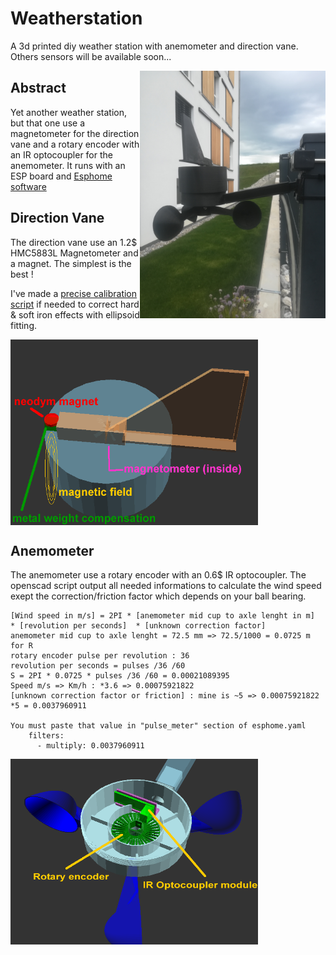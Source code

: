 # Weatherstation
A 3d printed diy weather station with anemometer and direction vane. Others sensors will be available soon...

<img align="right" width="297" height="396" src="https://github.com/nliaudat/weatherstation/blob/main/imgs/finished.jpg">

## Abstract

Yet another weather station, but that one use a magnetometer for the direction vane and a rotary encoder with an IR optocoupler for the anemometer.
It runs with an ESP board and [Esphome software](https://esphome.io/)

## Direction Vane

The direction vane use an 1.2$ HMC5883L Magnetometer and a magnet. The simplest is the best !

I've made a [precise calibration script](https://github.com/nliaudat/magnetometer_calibration) if needed to correct hard & soft iron effects with ellipsoid fitting.

<img align="center" width="396" height="297" src="https://github.com/nliaudat/weatherstation/blob/main/imgs/direction_vane_schematics.png">



## Anemometer

The anemometer use a rotary encoder with an 0.6$ IR optocoupler. 
The openscad script output all needed informations to calculate the wind speed exept the correction/friction factor which depends on your ball bearing.

```
[Wind speed in m/s] = 2PI * [anemometer mid cup to axle lenght in m]  * [revolution per seconds]  * [unknown correction factor]
anemometer mid cup to axle lenght = 72.5 mm => 72.5/1000 = 0.0725 m for R
rotary encoder pulse per revolution : 36
revolution per seconds = pulses /36 /60
S = 2PI * 0.0725 * pulses /36 /60 = 0.00021089395
Speed m/s => Km/h : *3.6 => 0.00075921822
[unknown correction factor or friction] : mine is ~5 => 0.00075921822 *5 = 0.0037960911 

You must paste that value in "pulse_meter" section of esphome.yaml
    filters:
      - multiply: 0.0037960911 
```

<img align="center" width="396" height="297" src="https://github.com/nliaudat/weatherstation/blob/main/imgs/anemometer_schematics.png">


